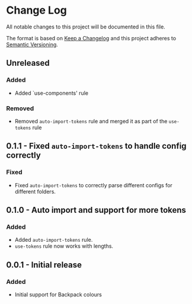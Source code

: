 # Change Log

All notable changes to this project will be documented in this file.

The format is based on [Keep a Changelog](http://keepachangelog.com/)
and this project adheres to [Semantic Versioning](http://semver.org/).

## Unreleased

### Added

- Added `use-components' rule

### Removed

- Removed `auto-import-tokens` rule and merged it as part of the `use-tokens` rule

## 0.1.1 - Fixed `auto-import-tokens` to handle config correctly

### Fixed

- Fixed `auto-import-tokens` to correctly parse different configs for different folders. 

## 0.1.0 - Auto import and support for more tokens

### Added

- Added `auto-import-tokens` rule.
- `use-tokens` rule now works with lengths.

## 0.0.1 - Initial release

### Added

- Initial support for Backpack colours
